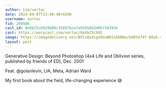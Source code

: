 ```yaml
---
author: tim/vortac
date: 2024-04-07T13:48:48+0200
username: vortac
fid: 209586
cast_id: 0x6b25cb929b80c3585fbce7a91058d240b734393e
cast: https://warpcast.com/vortac/0x6b25cb92
image: https://imagedelivery.net/BXluQx4ige9GuW0Ia56BHw/bd05474f-80a5-453f-490f-35e7dbb53300/original
layout: post
---
```

Generative Design: Beyond Photoshop (4x4 Life and Oblivion series, published by friends of ED), Dec. 2001  
  
Feat. @golanlevin, LIA, Meta, Adrian Ward  
  
My first book about the field, life-changing experience 😅  

<img src='https://imagedelivery.net/BXluQx4ige9GuW0Ia56BHw/bd05474f-80a5-453f-490f-35e7dbb53300/original' alt='' referrerpolicy='no-referrer'/>